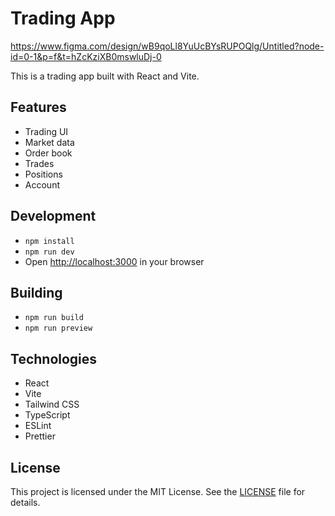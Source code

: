 # Trading App

https://www.figma.com/design/wB9qoLl8YuUcBYsRUPOQlg/Untitled?node-id=0-1&p=f&t=hZcKziXB0mswluDj-0

This is a trading app built with React and Vite.

## Features

- Trading UI
- Market data
- Order book
- Trades
- Positions
- Account

## Development

- `npm install`
- `npm run dev`
- Open [http://localhost:3000](http://localhost:3000) in your browser

## Building

- `npm run build`
- `npm run preview`

## Technologies

- React
- Vite
- Tailwind CSS
- TypeScript
- ESLint
- Prettier

## License

This project is licensed under the MIT License. See the [LICENSE](LICENSE) file for details.
